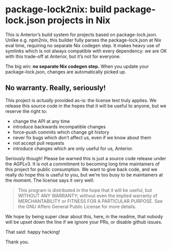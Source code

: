 # package-lock2nix: build package-lock.json projects in Nix

This is Anterior’s build system for projects based on package-lock.json.  Unlike e.g. npm2nix, this builder fully parses the package-lock.json at Nix eval time, requiring no separate Nix codegen step.  It makes heavy use of symlinks which is not always compatible with every dependency: we are OK with this trade-off at Anterior, but it’s not for everyone.

The big win: **no separate Nix codegen step.** When you update your package-lock.json, changes are automatically picked up.

## No warranty. Really, seriously!

This project is _actually_ provided as-is: the license text truly applies.  We release this source code in the hopes that it will be useful to anyone, but we reserve the right to:

- change the API at any time
- introduce backwards incompatible changes
- force-push commits which change git history
- never fix bugs which don’t affect us, even if we know about them
- not accept pull requests
- introduce changes which are only useful for us, Anterior.

Seriously though!  Please be warned this is just a source code release under the AGPLv3.  It is not a commitment to becoming long time maintainers of this project for public consumption.  We want to give back code, and we really do hope this is useful to you, but we’re too busy to be maintainers at the moment.  The license says it very well:

> This program is distributed in the hope that it will be useful,
> but WITHOUT ANY WARRANTY; without even the implied warranty of
> MERCHANTABILITY or FITNESS FOR A PARTICULAR PURPOSE.  See the
> GNU Affero General Public License for more details.

We hope by being super clear about this, here, in the readme, that nobody will be upset down the line if we ignore your PRs, or disable github issues.

That said: happy hacking!

Thank you.
